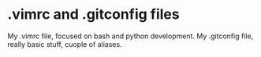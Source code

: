 # .vimrc and .gitconfig files

My .vimrc file, focused on bash and python development.
My .gitconfig file, really basic stuff, cuople of aliases.

